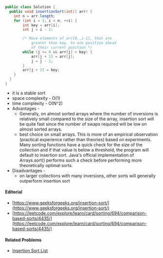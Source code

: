 ```java
public class Solution {
  public void insertionSort(int[] arr) {
    int n = arr.length;
    for (int i = 1; i < n; ++i) {
        int key = arr[i];
        int j = i - 1;

        /* Move elements of arr[0..i-1], that are
            greater than key, to one position ahead
            of their current position */
        while (j >= 0 && arr[j] > key) {
            arr[j + 1] = arr[j];
            j = j - 1;
        }
        arr[j + 1] = key;
    }
  }
}
```

* it is a stable sort
* space complexity - O(1)
* time complexity - O(N^2)
* Advantages -
  * Generally, on almost sorted arrays where the number of inversions is relatively small compared to the size of the array, insertion sort will be quite fast since the number of swaps required will be low on almost sorted arrays.
  * best choice on small arrays. This is more of an empirical observation (practical experience rather than theories) based on experiments. Many sorting functions have a quick check for the size of the collection and if that value is below a threshold, the program will default to insertion sort. Java's official implementation of Arrays.sort() performs such a check before performing more theoretically optimal sorts.
* Disadvantages -
  *  on larger collections with many inversions, other sorts will generally outperform insertion sort

#### Editorial
* [https://www.geeksforgeeks.org/insertion-sort/](https://www.geeksforgeeks.org/insertion-sort/)
* [https://leetcode.com/explore/learn/card/sorting/694/comparison-based-sorts/4435/](https://leetcode.com/explore/learn/card/sorting/694/comparison-based-sorts/4435/)

#### Related Problems
* [Insertion Sort List](https://leetcode.com/explore/learn/card/sorting/694/comparison-based-sorts/4485/)